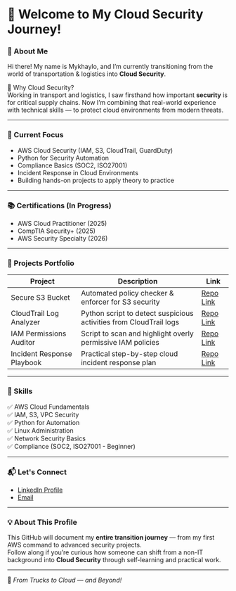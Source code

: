 # 👋 Welcome to My Cloud Security Journey!

### 🚀 About Me
Hi there! My name is Mykhaylo, and I’m currently transitioning from the world of transportation & logistics into **Cloud Security**.

🔐 Why Cloud Security?  
Working in transport and logistics, I saw firsthand how important **security** is for critical supply chains. Now I’m combining that real-world experience with technical skills — to protect cloud environments from modern threats.

---

### 🎯 Current Focus
- AWS Cloud Security (IAM, S3, CloudTrail, GuardDuty)
- Python for Security Automation
- Compliance Basics (SOC2, ISO27001)
- Incident Response in Cloud Environments
- Building hands-on projects to apply theory to practice

---

### 📚 Certifications (In Progress)
- AWS Cloud Practitioner (2025)
- CompTIA Security+ (2025)
- AWS Security Specialty (2026)

---

### 🔧 Projects Portfolio
| Project | Description | Link |
|---|---|---|
| Secure S3 Bucket | Automated policy checker & enforcer for S3 security | [Repo Link](https://github.com/MishaD8/aws-secure-s3.git) |
| CloudTrail Log Analyzer | Python script to detect suspicious activities from CloudTrail logs | [Repo Link](https://github.com/MishaD8/cloudtrail-analyzer.git) |
| IAM Permissions Auditor | Script to scan and highlight overly permissive IAM policies | [Repo Link](https://github.com/MishaD8/iam-policy-checker.git) |
| Incident Response Playbook | Practical step-by-step cloud incident response plan | [Repo Link](#) |

---

### 📂 Skills
✅ AWS Cloud Fundamentals  
✅ IAM, S3, VPC Security  
✅ Python for Automation  
✅ Linux Administration  
✅ Network Security Basics  
✅ Compliance (SOC2, ISO27001 - Beginner)

---

### 📬 Let's Connect
- [LinkedIn Profile](https://www.linkedin.com/in/mykhaylo-dyachenko)
- [Email](mailto:mihaeldyachenko@gmail.com)

---

### 💡 About This Profile
This GitHub will document my **entire transition journey** — from my first AWS command to advanced security projects.  
Follow along if you’re curious how someone can shift from a non-IT background into **Cloud Security** through self-learning and practical work.

---

🚀 *From Trucks to Cloud — and Beyond!*



